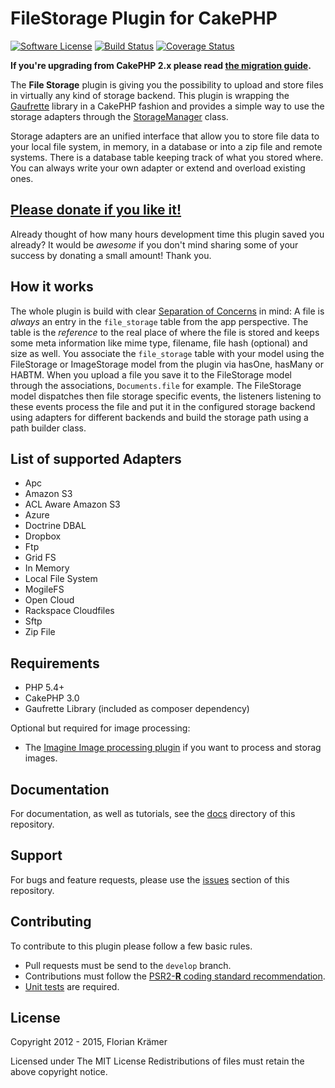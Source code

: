 FileStorage Plugin for CakePHP
==============================

[![Software License](https://img.shields.io/badge/license-MIT-brightgreen.svg?style=flat-square)](LICENSE.txt) 
[![Build Status](https://img.shields.io/travis/burzum/cakephp-file-storage/3.0.svg?style=flat-square)](https://travis-ci.org/burzum/cakephp-file-storage) 
[![Coverage Status](https://img.shields.io/coveralls/burzum/cakephp-file-storage/3.0.svg?style=flat-square)](https://coveralls.io/r/burzum/cakephp-file-storage)

**If you're upgrading from CakePHP 2.x please read [the migration guide](docs/Documentation/Migrating-from-CakePHP-2.md).**

The **File Storage** plugin is giving you the possibility to upload and store files in virtually any kind of storage backend. This plugin is wrapping the [Gaufrette](https://github.com/KnpLabs/Gaufrette) library in a CakePHP fashion and provides a simple way to use the storage adapters through the [StorageManager](src/Storage/StorageManager.php) class.

Storage adapters are an unified interface that allow you to store file data to your local file system, in memory, in a database or into a zip file and remote systems. There is a database table keeping track of what you stored where. You can always write your own adapter or extend and overload existing ones.

[Please donate if you like it!](https://pledgie.com/campaigns/29682)
------------------------------

Already thought of how many hours development time this plugin saved you already? It would be *awesome* if you don't mind sharing some of your success by donating a small amount! Thank you.

How it works
------------

The whole plugin is build with clear [Separation of Concerns](https://en.wikipedia.org/wiki/Separation_of_concerns) in mind: A file is *always* an entry in the `file_storage` table from the app perspective. The table is the *reference* to the real place of where the file is stored and keeps some meta information like mime type, filename, file hash (optional) and size as well. You associate the `file_storage` table with your model using the FileStorage or ImageStorage model from the plugin via hasOne, hasMany or HABTM. When you upload a file you save it to the FileStorage model through the associations, `Documents.file` for example. The FileStorage model dispatches then file storage specific events, the listeners listening to these events process the file and put it in the configured storage backend using adapters for different backends and build the storage path using a path builder class.

List of supported Adapters
--------------------------

 * Apc
 * Amazon S3
 * ACL Aware Amazon S3
 * Azure
 * Doctrine DBAL
 * Dropbox
 * Ftp
 * Grid FS
 * In Memory
 * Local File System
 * MogileFS
 * Open Cloud
 * Rackspace Cloudfiles
 * Sftp
 * Zip File

Requirements
------------

 * PHP 5.4+
 * CakePHP 3.0
 * Gaufrette Library (included as composer dependency)

Optional but required for image processing:

 * The [Imagine Image processing plugin](https://github.com/burzum/cakephp-imagine-plugin) if you want to process and storag images.

Documentation
-------------

For documentation, as well as tutorials, see the [docs](docs/Home.md) directory of this repository.

Support
-------

For bugs and feature requests, please use the [issues](https://github.com/burzum/cakephp-file-storage/issues) section of this repository.

Contributing
------------

To contribute to this plugin please follow a few basic rules.

* Pull requests must be send to the ```develop``` branch.
* Contributions must follow the [PSR2-**R** coding standard recommendation](https://github.com/php-fig-rectified/fig-rectified-standards).
* [Unit tests](http://book.cakephp.org/3.0/en/development/testing.html) are required.

License
-------

Copyright 2012 - 2015, Florian Krämer

Licensed under The MIT License
Redistributions of files must retain the above copyright notice.
